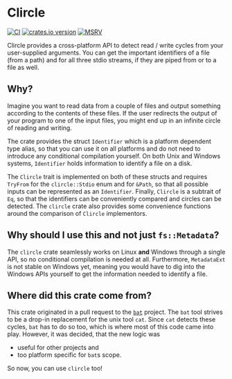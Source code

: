 # Clircle

[![CI](https://github.com/niklasmohrin/clircle/workflows/CI/badge.svg?branch=main)](https://github.com/niklasmohrin/clircle/actions)
[![crates.io version](https://img.shields.io/crates/v/clircle)](https://crates.io/crates/clircle)
[![MSRV](https://img.shields.io/badge/MSRV-1.40.0-blue)](https://blog.rust-lang.org/2019/12/19/Rust-1.40.0.html)

Clircle provides a cross-platform API to detect read / write cycles from your
user-supplied arguments. You can get the important identifiers of a file (from
a path) and for all three stdio streams, if they are piped from or to a file as
well.

## Why?

Imagine you want to read data from a couple of files and output something according to the
contents of these files. If the user redirects the output of your program to one of the
input files, you might end up in an infinite circle of reading and writing.

The crate provides the struct `Identifier` which is a platform dependent type alias, so that
you can use it on all platforms and do not need to introduce any conditional compilation
yourself.
On both Unix and Windows systems, `Identifier` holds information to identify a file on a disk.

The `Clircle` trait is implemented on both of these structs and requires `TryFrom` for the
`clircle::Stdio` enum and for `&Path`, so that all possible inputs can be represented as an
`Identifier`.
Finally, `Clircle` is a subtrait of `Eq`, so that the identifiers can be conveniently compared
and circles can be detected.
The `clircle` crate also provides some convenience functions around the comparison of `Clircle`
implementors.

## Why should I use this and not just `fs::Metadata`?

The `clircle` crate seamlessly works on Linux **and** Windows through
a single API, so no conditional compilation is needed at all.
Furthermore, `MetadataExt` is not stable on Windows yet, meaning you
would have to dig into the Windows APIs yourself to get the information
needed to identify a file.

## Where did this crate come from?

This crate originated in a pull request to the [`bat`](github.com/sharkdp/bat) project.
The `bat` tool strives to be a drop-in replacement for the unix tool `cat`.
Since `cat` detects these cycles, `bat` has to do so too, which is where most
of this code came into play. However, it was decided, that the new logic was

- useful for other projects and
- too platform specific for `bat`s scope.

So now, you can use `clircle` too!
